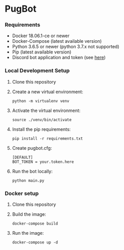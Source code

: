 # PugBot

### Requirements
* Docker 18.06.1-ce or newer
* Docker-Compose (latest available version)
* Python 3.6.5 or newer (python 3.7.x not supported)
* Pip (latest available version)
* Discord bot application and token (see [here](https://discordapp.com/developers/applications/))

### Local Development Setup
1. Clone this repository
2. Create a new virtual environment:

    `python -m virtualenv venv`
3. Activate the virtual environment:

    `source ./venv/bin/activate`
4. Install the pip requirements:

    `pip install -r requirements.txt`
5. Create pugbot.cfg:

    ```
    [DEFAULT]
    BOT_TOKEN = your.token.here
    ```
6. Run the bot locally:

    `python main.py`

### Docker setup
1. Clone this repository
2. Build the image:

    `docker-compose build`
3. Run the image:

    `docker-compose up -d`